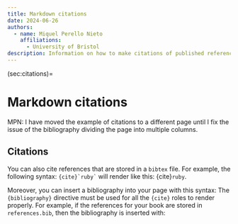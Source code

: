 ```yaml
---
title: Markdown citations
date: 2024-06-26
authors:
  - name: Miquel Perello Nieto
    affiliations:
      - University of Bristol
description: Information on how to make citations of published references.
---
```

(sec:citations)=
# Markdown citations

MPN: I have moved the example of citations to a different page until I fix the
issue of the bibliography dividing the page into multiple columns.

## Citations

You can also cite references that are stored in a `bibtex` file. For example,
the following syntax: `` {cite}`ruby` `` will render like
this: {cite}`ruby`.

Moreover, you can insert a bibliography into your page with this syntax:
The `{bibliography}` directive must be used for all the `{cite}` roles to
render properly.
For example, if the references for your book are stored in `references.bib`,
then the bibliography is inserted with:
